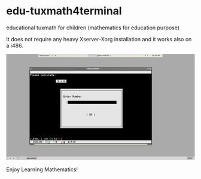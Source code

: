 # edu-tuxmath4terminal
educational tuxmath for children (mathematics for education purpose)

It does not require any heavy Xserver-Xorg installation and it works also on a i486.

![alt tag](https://raw.githubusercontent.com/spartrekus/edu-tuxmath4terminal/master/ncalctest.png)
 

Enjoy Learning Mathematics!

